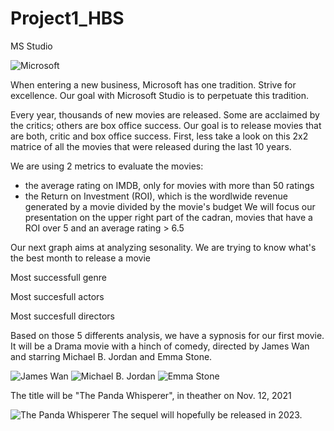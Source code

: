 # Project1_HBS

MS Studio

![Microsoft](https://img-prod-cms-rt-microsoft-com.akamaized.net/cms/api/am/imageFileData/RE2r0Th?ver=5b7d)

When entering a new business, Microsoft has one tradition. Strive for excellence. Our goal with Microsoft Studio is to perpetuate this tradition.

Every year, thousands of new movies are released. Some are acclaimed by the critics; others are box office success. Our goal is to release movies that are both, critic and box office success. 
First, less take a look on this 2x2 matrice of all the movies that were released during the last 10 years.

We are using 2 metrics to evaluate the movies:
- the average rating on IMDB, only for movies with more than 50 ratings
- the Return on Investment (ROI), which is the wordlwide revenue generated by a movie divided by the movie's budget
We will focus our presentation on the upper right part of the cadran, movies that have a ROI over 5 and an average rating > 6.5






Our next graph aims at analyzing sesonality. We are trying to know what's the best month to release a movie 




Most successfull genre




Most succesfull actors




Most succesfull directors





Based on those 5 differents analysis, we have a sypnosis for our first movie.
It will be a Drama movie with a hinch of comedy, directed by James Wan and starring Michael B. Jordan and Emma Stone.

![James Wan](https://pmcvariety.files.wordpress.com/2019/08/james-wan.jpg?w=681&h=383&crop=1)
![Michael B. Jordan](https://fr.web.img6.acsta.net/pictures/19/02/25/10/57/4257123.jpg)
![Emma Stone](https://m.media-amazon.com/images/M/MV5BMjI4NjM1NDkyN15BMl5BanBnXkFtZTgwODgyNTY1MjE@._V1_.jpg)


The title will be "The Panda Whisperer", in theather on Nov. 12, 2021

![The Panda Whisperer](https://d279m997dpfwgl.cloudfront.net/wp/2018/04/0413_pandas-1000x668.jpeg)
The sequel will hopefully be released in 2023.  

